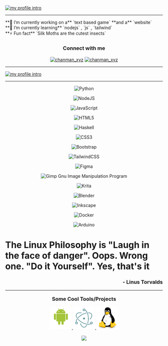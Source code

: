 <div align="left">
      <a href="https://github.com/Sam1431"
        ><img
            src="https://github.com/Sam1431/Sam1431/blob/master/neon-prof.png"
            alt="my profile intro"
    /></a>
</div>
<hr>
**🔭 I’m currently working on a** `text based game` **and a** `website`<br>
**🌱 I’m currently learning** `nodejs` , `js` , `tailwind`<br>
**⚡ Fun fact** `Silk Moths are the cutest insects`<br>


<h3 align="center">Connect with me</h3>
  <p align="center">
    <a href="https://instagram.com/chanman_xyz" target="blank"><img align="center"src="https://img.shields.io/badge/Instagram-%23E4405F.svg?logo=Instagram&ogoColor=white&style=for-the-badge" alt="chanman_xyz"/></a>
    <a href="https://reddit.com/user/chandra_004" target="blank"><img align="center" src="https://img.shields.io/badge/Reddit-%23FF4500.svg?logo=Reddit&logoColor=white&style=for-the-badge" alt="chanman_xyz"/></a>
  </p>
<hr>
<div align="left">
      <a href="https://github.com/Sam1431"
        ><img
            src="https://github.com/Sam1431/Sam1431/blob/master/wik3.png"
            alt="my profile intro"
    /></a>
</div>

<hr>
<div align="center">
      
![Python](https://img.shields.io/badge/python-3670A0?style=for-the-badge&logo=python&logoColor=ffdd54)
      
![NodeJS](https://img.shields.io/badge/node.js-6DA55F?style=for-the-badge&logo=node.js&logoColor=white)
      
![JavaScript](https://img.shields.io/badge/javascript-%23323330.svg?style=for-the-badge&logo=javascript&logoColor=%23F7DF1E)
      
![HTML5](https://img.shields.io/badge/html5-%23E34F26.svg?style=for-the-badge&logo=html5&logoColor=white)
      
![Haskell](https://img.shields.io/badge/Haskell-5e5086?style=for-the-badge&logo=haskell&logoColor=white)
      
![CSS3](https://img.shields.io/badge/css3-%231572B6.svg?style=for-the-badge&logo=css3&logoColor=white)
      
![Bootstrap](https://img.shields.io/badge/bootstrap-%23563D7C.svg?style=for-the-badge&logo=bootstrap&logoColor=white)
      
![TailwindCSS](https://img.shields.io/badge/tailwindcss-%2338B2AC.svg?style=for-the-badge&logo=tailwind-css&logoColor=white)
      
![Figma](https://img.shields.io/badge/figma-%23F24E1E.svg?style=for-the-badge&logo=figma&logoColor=white)
      
![Gimp Gnu Image Manipulation Program](https://img.shields.io/badge/Gimp-657D8B?style=for-the-badge&logo=gimp&logoColor=FFFFFF)
      
![Krita](https://img.shields.io/badge/Krita-203759?style=for-the-badge&logo=krita&logoColor=EEF37B)
      
![Blender](https://img.shields.io/badge/blender-%23F5792A.svg?style=for-the-badge&logo=blender&logoColor=white)
      
![Inkscape](https://img.shields.io/badge/Inkscape-e0e0e0?style=for-the-badge&logo=inkscape&logoColor=080A13)
      
![Docker](https://img.shields.io/badge/docker-%230db7ed.svg?style=for-the-badge&logo=docker&logoColor=white)
      
![Arduino](https://img.shields.io/badge/-Arduino-00979D?style=for-the-badge&logo=Arduino&logoColor=white)
</div>

<h1>
The Linux Philosophy is "Laugh in the face of danger". Oops. Wrong one. "Do it Yourself". Yes, that's it
</h1>
<h3>
      <p align=right>- Linus Torvalds</p>
<hr>
<p align="center">
      Some Cool Tools/Projects
</p>
<p align="center"> 
      <a href="https://developer.android.com" target="_blank" rel="noreferrer"> <img src="https://raw.githubusercontent.com/devicons/devicon/master/icons/android/android-original-wordmark.svg" alt="android" width="70" height="70"/> </a> 
      <a href="https://www.electronjs.org" target="_blank" rel="noreferrer"> <img src="https://raw.githubusercontent.com/devicons/devicon/master/icons/electron/electron-original.svg" alt="electron" width="70" height="70"/> </a> 
      <a href="https://www.linux.org/" target="_blank" rel="noreferrer"> <img src="https://raw.githubusercontent.com/devicons/devicon/master/icons/linux/linux-original.svg" alt="linux" width="70" height="70"/> </a> </p>

<p align="center"> <a href="https://github.com/ryo-ma/github-profile-trophy"><img src="https://github-profile-trophy.vercel.app/?username=sam1431&theme=radical&no-frame=true&no-bg=true&margin-w=4" /></a> </p>
